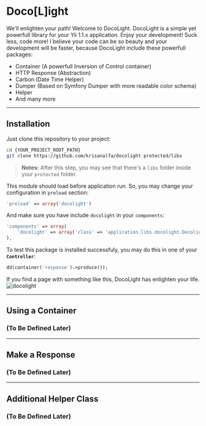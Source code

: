 # Doco[L]ight

We'll enlighten your path! Welcome to DocoLight. DocoLight is a simple yet powerfull library for your Yii 1.1.x application.
Enjoy your development! Suck less, code more! I believe your code can be so beauty and your development will be faster,
because DocoLight include these powerfull packages:

- Container (A powerfull Inversion of Control container)
- HTTP Response (Abstraction)
- Carbon (Date Time Helper)
- Dumper (Based on Symfony Dumper with more readable color schema)
- Helper
- And many more

---

## Installation

Just clone this repository to your project:

```sh
cd {YOUR_PROJECT_ROOT_PATH}
git clone https://github.com/krisanalfa/docolight protected/libs
```

> **Notes:** After this step, you may see that there's a `libs` folder inside your `protected` folder.

This module should load before application run. So, you may change your configuration in `preload` section:

```php
'preload' => array('docolight')
```

And make sure you have include `docolight` in your `components`:

```php
'components' => array(
    'docolight' => array('class' => 'application.libs.docolight.Docolight.Docolight'),
),
```

To test this package is installed successfuly, you may do this in one of your **`Controller`**:

```php
dd(container('response')->produce());
```

If you find a page with something like this, DocoLight has enlighten your life.
![docolight](http://s12.postimg.org/qea787eil/sekretariat_ahu_local_surat_Tugas.png)

---

## Using a Container

### (To Be Defined Later)

---

## Make a Response

### (To Be Defined Later)

---

## Additional Helper Class

### (To Be Defined Later)

